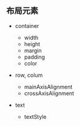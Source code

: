 ## 布局元素

* container

    * width
    * height
    * margin
    * padding
    * color

* row, colum

    * mainAxisAlignment
    * crossAxisAlignment

* text

    * textStyle